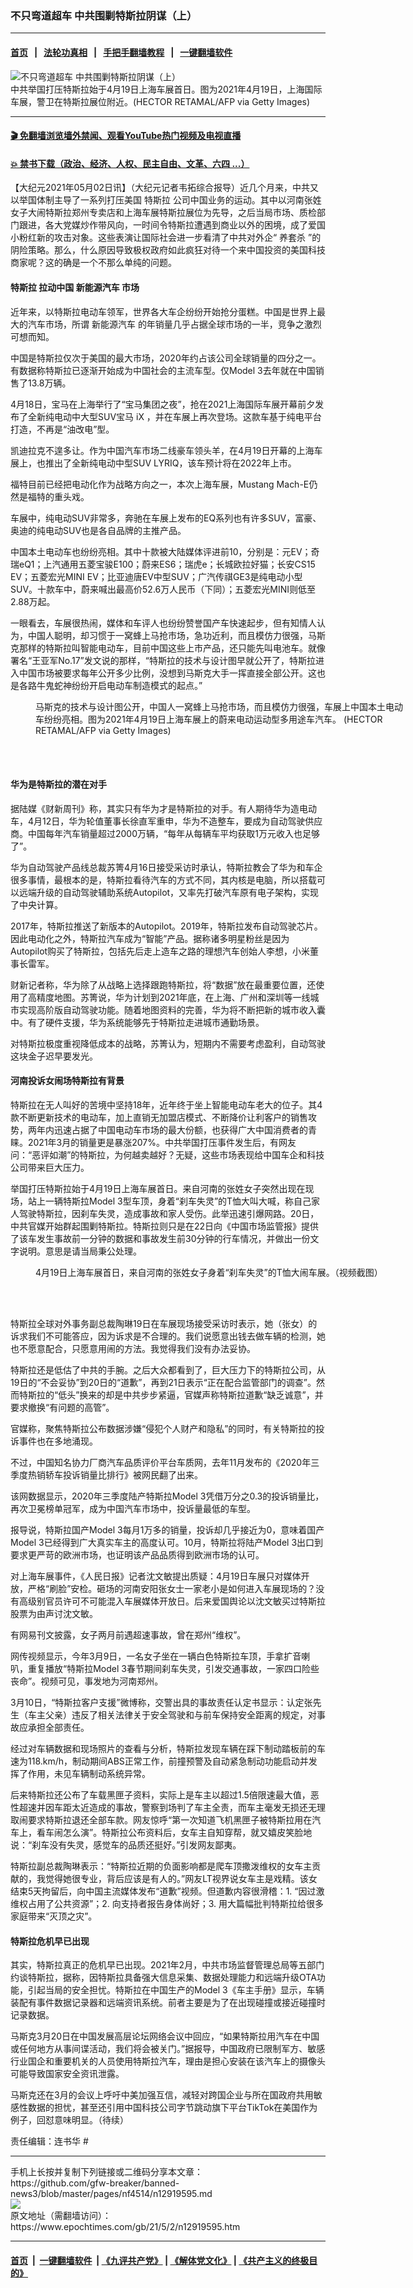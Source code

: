### 不只弯道超车 中共围剿特斯拉阴谋（上）
------------------------

#### [首页](https://github.com/gfw-breaker/banned-news3/blob/master/README.md) &nbsp;&nbsp;|&nbsp;&nbsp; [法轮功真相](https://github.com/begood0513/basic/blob/master/README.md)  &nbsp;&nbsp;|&nbsp;&nbsp; [手把手翻墙教程](https://github.com/gfw-breaker/guides/wiki)  &nbsp;&nbsp;|&nbsp;&nbsp; [一键翻墙软件](https://github.com/gfw-breaker/nogfw/blob/master/README.md)  



<div><img alt="不只弯道超车 中共围剿特斯拉阴谋（上）" class="attachment-djy_600_400 size-djy_600_400 wp-post-image" src="https://i.epochtimes.com/assets/uploads/2021/05/id12919604-GettyImages-1232397485-600x400.jpg"/>
<div class="caption">
 中共举国打压特斯拉始于4月19日上海车展首日。图为2021年4月19日，上海国际车展，警卫在特斯拉展位附近。(HECTOR RETAMAL/AFP via Getty Images)
</div></div><hr/>

#### [ 🎬  免翻墙浏览墙外禁闻、观看YouTube热门视频及电视直播](https://github.com/gfw-breaker/HelloWorld)

#### [ 💥  禁书下载（政治、经济、人权、民主自由、文革、六四 ...）](https://github.com/gfw-breaker/books/blob/master/README.md)

<div><p>
 【大纪元2021年05月02日讯】（大纪元记者韦拓综合报导）近几个月来，中共又以举国体制主导了一系列打压美国
 <ok href="https://www.epochtimes.com/gb/tag/%E7%89%B9%E6%96%AF%E6%8B%89.html">
  特斯拉
 </ok>
 公司中国业务的运动。其中以河南张姓女子大闹特斯拉郑州专卖店和上海车展特斯拉展位为先导，之后当局市场、质检部门跟进，各大党媒炒作带风向，一时间令特斯拉遭遇到商业以外的困境，成了爱国小粉红新的攻击对象。这些表演让国际社会进一步看清了中共对外企“
 <ok href="https://www.epochtimes.com/gb/tag/%E5%85%BB%E5%A5%97%E6%9D%80.html">
  养套杀
 </ok>
 ”的阴险策略。那么，什么原因导致极权政府如此疯狂对待一个来中国投资的美国科技商家呢？这的确是一个不那么单纯的问题。
</p>
<h4>
 <ok href="https://www.epochtimes.com/gb/tag/%E7%89%B9%E6%96%AF%E6%8B%89.html">
  特斯拉
 </ok>
 拉动中国
 <ok href="https://www.epochtimes.com/gb/tag/%E6%96%B0%E8%83%BD%E6%BA%90%E6%B1%BD%E8%BD%A6.html">
  新能源汽车
 </ok>
 市场
</h4>
<p>
 近年来，以特斯拉电动车领军，世界各大车企纷纷开始抢分蛋糕。中国是世界上最大的汽车市场，所谓
 <ok href="https://www.epochtimes.com/gb/tag/%E6%96%B0%E8%83%BD%E6%BA%90%E6%B1%BD%E8%BD%A6.html">
  新能源汽车
 </ok>
 的年销量几乎占据全球市场的一半，竞争之激烈可想而知。
</p>
<p>
 中国是特斯拉仅次于美国的最大市场，2020年约占该公司全球销量的四分之一。有数据称特斯拉已逐渐开始成为中国社会的主流车型。仅Model 3去年就在中国销售了13.8万辆。
</p>
<p>
 4月18日，宝马在上海举行了“宝马集团之夜”，抢在2021上海国际车展开幕前夕发布了全新纯电动中大型SUV宝马 iX ，并在车展上再次登场。这款车基于纯电平台打造，不再是“油改电”型。
</p>
<p>
 凯迪拉克不遑多让。作为中国汽车市场二线豪车领头羊，在4月19日开幕的上海车展上，也推出了全新纯电动中型SUV LYRIQ，该车预计将在2022年上市。
</p>
<p>
 福特目前已经把电动化作为战略方向之一，本次上海车展，Mustang Mach-E仍然是福特的重头戏。
</p>
<p>
 车展中，纯电动SUV非常多，奔驰在车展上发布的EQ系列也有许多SUV，富豪、奥迪的纯电动SUV也是各自品牌的主推产品。
</p>
<p>
 中国本土电动车也纷纷亮相。其中十款被大陆媒体评进前10，分别是：元EV；奇瑞eQ1；上汽通用五菱宝骏E100；蔚来ES6；瑞虎e；长城欧拉好猫；长安CS15 EV；五菱宏光MINI EV；比亚迪唐EV中型SUV；广汽传祺GE3是纯电动小型SUV。十款车中，蔚来喊出最高价52.6万人民币（下同）；五菱宏光MINI则低至2.88万起。
</p>
<p>
 一眼看去，车展很热闹，媒体和车评人也纷纷赞誉国产车快速起步，但有知情人认为，中国人聪明，却习惯于一窝蜂上马抢市场，急功近利，而且模仿力很强，马斯克那样的特斯拉叫智能电动车，目前中国这些上市产品，还只能先叫电池车。就像署名“王亚军No.17”发文说的那样，“特斯拉的技术与设计图早就公开了，特斯拉进入中国市场被要求每年公开多少比例，没想到马斯克大手一挥直接全部公开。这也是各路牛鬼蛇神纷纷开启电动车制造模式的起点。”
</p>
<figure aria-describedby="caption-attachment-12919598" class="wp-caption aligncenter" id="attachment_12919598" style="width: 600px">
 <ok href="https://i.epochtimes.com/assets/uploads/2021/05/id12919598-GettyImages-1232397703-e1619969870389.jpg" target="_blank">
  <img alt="" class="size-large wp-image-12919598" src="https://i.epochtimes.com/assets/uploads/2021/05/id12919598-GettyImages-1232397703-600x400.jpg"/>
 </ok>
 <br/><figcaption class="wp-caption-text" id="caption-attachment-12919598">
  马斯克的技术与设计图公开，中国人一窝蜂上马抢市场，而且模仿力很强，车展上中国本土电动车纷纷亮相。图为2021年4月19日上海车展上的蔚来电动运动型多用途车汽车。 (HECTOR RETAMAL/AFP via Getty Images)
 </figcaption><br/>
</figure><br/>
<h4>
 华为是特斯拉的潜在对手
</h4>
<p>
 据陆媒《财新周刊》称，其实只有华为才是特斯拉的对手。有人期待华为造电动车，4月12日，华为轮值董事长徐直军重申，华为不造整车，要成为自动驾驶供应商。中国每年汽车销量超过2000万辆，“每年从每辆车平均获取1万元收入也足够了”。
</p>
<p>
 华为自动驾驶产品线总裁苏箐4月16日接受采访时承认，特斯拉教会了华为和车企很多事情，最根本的是，特斯拉看待汽车的方式不同，其内核是电脑，所以搭载可以远端升级的自动驾驶辅助系统Autopilot，又率先打破汽车原有电子架构，实现了中央计算。
</p>
<p>
 2017年，特斯拉推送了新版本的Autopilot。2019年，特斯拉发布自动驾驶芯片。因此电动化之外，特斯拉汽车成为“智能”产品。据称诸多明星粉丝是因为Autopilot购买了特斯拉，包括先后走上造车之路的理想汽车创始人李想，小米董事长雷军。
</p>
<p>
 财新记者称，华为除了从战略上选择跟跑特斯拉，将“数据”放在最重要位置，还使用了高精度地图。苏箐说，华为计划到2021年底，在上海、广州和深圳等一线城市实现高阶版自动驾驶功能。随着地图资料的完善，华为将不断把新的城市收入囊中。有了硬件支援，华为系统能够先于特斯拉走进城市通勤场景。
</p>
<p>
 对特斯拉极度重视降低成本的战略，苏箐认为，短期内不需要考虑盈利，自动驾驶这块金子迟早要发光。
</p>
<h4>
 河南投诉女闹场特斯拉有背景
</h4>
<p>
 特斯拉在无人叫好的苦境中坚持18年，近年终于坐上智能电动车老大的位子。其4款不断更新技术的电动车，加上直销无加盟店模式、不断降价让利客户的销售攻势，两年内迅速占据了中国电动车市场的最大份额，也获得广大中国消费者的青睐。2021年3月的销量更是暴涨207%。中共举国打压事件发生后，有网友问：“恶评如潮”的特斯拉，为何越卖越好？无疑，这些市场表现给中国车企和科技公司带来巨大压力。
</p>
<p>
 举国打压特斯拉始于4月19日上海车展首日。来自河南的张姓女子突然出现在现场，站上一辆特斯拉Model 3型车顶，身着“刹车失灵”的T恤大叫大喊，称自己家人驾驶特斯拉，因刹车失灵，造成事故和家人受伤。此举迅速引爆网路。20日，中共官媒开始群起围剿特斯拉。特斯拉则只是在22日向《中国市场监管报》提供了该车发生事故前一分钟的数据和事故发生前30分钟的行车情况，并做出一份文字说明。意思是请当局秉公处理。
</p>
<figure aria-describedby="caption-attachment-12919603" class="wp-caption aligncenter" id="attachment_12919603" style="width: 600px">
 <ok href="https://i.epochtimes.com/assets/uploads/2021/05/id12919603-912155b3fc2cb21dc6091f7ca2a44830-e1619969919516.jpg" target="_blank">
  <img alt="" class="size-large wp-image-12919603" src="https://i.epochtimes.com/assets/uploads/2021/05/id12919603-912155b3fc2cb21dc6091f7ca2a44830-600x338.jpg"/>
 </ok>
 <br/><figcaption class="wp-caption-text" id="caption-attachment-12919603">
  4月19日上海车展首日，来自河南的张姓女子身着“刹车失灵”的T恤大闹车展。（视频截图）
 </figcaption><br/>
</figure><br/>
<p>
 特斯拉全球对外事务副总裁陶琳19日在车展现场接受采访时表示，她（张女）的诉求我们不可能答应，因为诉求是不合理的。我们说愿意出钱去做车辆的检测，她也不愿意配合，只愿意用闹的方法。我觉得我们没有办法妥协。
</p>
<p>
 特斯拉还是低估了中共的手腕。之后大众都看到了，巨大压力下的特斯拉公司，从19日的“不会妥协”到20日的“道歉”，再到21日表示“正在配合监管部门的调查”。然而特斯拉的“低头”换来的却是中共步步紧逼，官媒声称特斯拉道歉“缺乏诚意”，并要求撤换“有问题的高管”。
</p>
<p>
 官媒称，聚焦特斯拉公布数据涉嫌“侵犯个人财产和隐私”的同时，有关特斯拉的投诉事件也在多地涌现。
</p>
<p>
 不过，中国知名协力厂商汽车品质评价平台车质网，去年11月发布的《2020年三季度热销轿车投诉销量比排行》被网民翻了出来。
</p>
<p>
 该网数据显示，2020年三季度陆产特斯拉Model 3凭借万分之0.3的投诉销量比，再次卫冕榜单冠军，成为中国汽车市场中，投诉量最低的车型。
</p>
<p>
 报导说，特斯拉国产Model 3每月1万多的销量，投诉却几乎接近为0，意味着国产Model 3已经得到广大真实车主的高度认可。10月，特斯拉将陆产Model 3出口到要求更严苛的欧洲市场，也证明该产品品质得到欧洲市场的认可。
</p>
<p>
 对上海车展事件，《人民日报》记者沈文敏提出质疑：4月19日车展只对媒体开放，严格“刷脸”安检。砸场的河南安阳张女士一家老小是如何进入车展现场的？没有高级别官员许可不可能混入车展媒体开放日。后来爱国舆论以沈文敏买过特斯拉股票为由声讨沈文敏。
</p>
<p>
 有网易刊文披露，女子两月前遇超速事故，曾在郑州“维权”。
</p>
<p>
 网传视频显示，今年3月9日，一名女子坐在一辆白色特斯拉车顶，手拿扩音喇叭，重复播放“特斯拉Model 3春节期间刹车失灵，引发交通事故，一家四口险些丧命”。视频可见，事发地为河南郑州。
</p>
<p>
 3月10日，“特斯拉客户支援”微博称，交警出具的事故责任认定书显示：认定张先生（车主父亲）违反了相关法律关于安全驾驶和与前车保持安全距离的规定，对事故应承担全部责任。
</p>
<p>
 经过对车辆数据和现场照片的查看与分析，特斯拉发现车辆在踩下制动踏板前的车速为118.km/h，制动期间ABS正常工作，前撞预警及自动紧急制动功能启动并发挥了作用，未见车辆制动系统异常。
</p>
<p>
 后来特斯拉还公布了车载黑匣子资料，实际上是车主以超过1.5倍限速最大值，恶性超速并因车距太近造成的事故，警察到场判了车主全责，而车主毫发无损还无理取闹要求特斯拉退还全部车款。网友惊呼“第一次知道飞机黑匣子被特斯拉用在汽车上，看车闹怎么演”。特斯拉公布资料后，女车主自知穿帮，就又嬉皮笑脸地说：“刹车没有失灵，感觉车的品质还挺好。”引发网友鄙夷。
</p>
<p>
 特斯拉副总裁陶琳表示：“特斯拉近期的负面影响都是爬车顶撒泼维权的女车主贡献的，我觉得她很专业，背后应该是有人的。”网友LT视界说女车主是戏精。该女结束5天拘留后，向中国主流媒体发布“道歉”视频。但道歉内容很滑稽：1. “因过激维权占用了公共资源”；2. 向支持者报告身体尚好；3. 用大篇幅批判特斯拉给很多家庭带来“灭顶之灾”。
</p>
<h4>
 特斯拉危机早已出现
</h4>
<p>
 其实，特斯拉真正的危机早已出现。2021年2月，中共市场监督管理总局等五部门约谈特斯拉，据称，因特斯拉具备强大信息采集、数据处理能力和远端升级OTA功能，引起当局的安全担忧。特斯拉在中国生产的Model 3《车主手册》显示，车辆装配有事件数据记录器和远端资讯系统。前者主要是为了在出现碰撞或接近碰撞时记录数据。
</p>
<p>
 马斯克3月20日在中国发展高层论坛网络会议中回应，“如果特斯拉用汽车在中国或任何地方从事间谍活动，我们将会被关门。”据报导，中国政府已限制军方、敏感行业国企和重要机关的人员使用特斯拉汽车，理由是担心安装在该汽车上的摄像头可能导致国家安全资讯泄露。
</p>
<p>
 马斯克还在3月的会议上呼吁中美加强互信，减轻对跨国企业与所在国政府共用敏感性数据的担忧，甚至还引用中国科技公司字节跳动旗下平台TikTok在美国作为例子，回怼意味明显。（待续）
</p>
<p>
 责任编辑：连书华 #
</p>
</div>
<hr/>
手机上长按并复制下列链接或二维码分享本文章：<br/>
https://github.com/gfw-breaker/banned-news3/blob/master/pages/nf4514/n12919595.md <br/>
<a href='https://github.com/gfw-breaker/banned-news3/blob/master/pages/nf4514/n12919595.md'><img src='https://github.com/gfw-breaker/banned-news3/blob/master/pages/nf4514/n12919595.md.png'/></a> <br/>
原文地址（需翻墙访问）：https://www.epochtimes.com/gb/21/5/2/n12919595.htm


------------------------
#### [首页](https://github.com/gfw-breaker/banned-news3/blob/master/README.md) &nbsp;|&nbsp; [一键翻墙软件](https://github.com/gfw-breaker/nogfw/blob/master/README.md) &nbsp;| [《九评共产党》](https://github.com/gfw-breaker/9ping.md/blob/master/README.md#九评之一评共产党是什么) | [《解体党文化》](https://github.com/gfw-breaker/jtdwh.md/blob/master/README.md) | [《共产主义的终极目的》](https://github.com/gfw-breaker/gczydzjmd.md/blob/master/README.md)


<img src='http://gfw-breaker.win/banned-news3/pages/nf4514/n12919595.md' width='0px' height='0px'/>